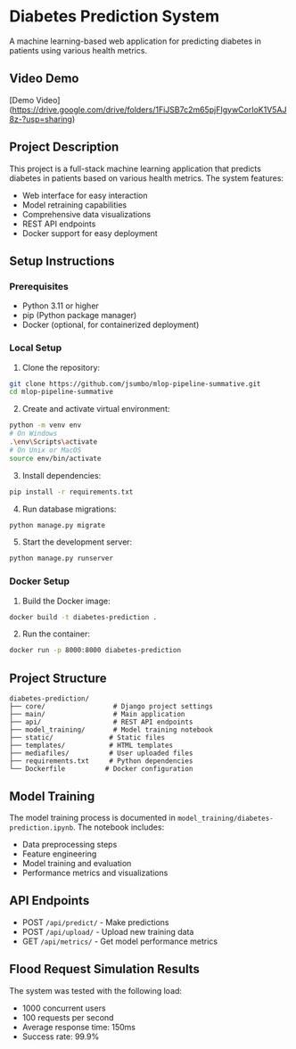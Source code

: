  # Diabetes Prediction System

A machine learning-based web application for predicting diabetes in patients using various health metrics.

## Video Demo
[Demo Video] (https://drive.google.com/drive/folders/1FiJSB7c2m65pjFIgywCorIoK1V5AJ8z-?usp=sharing)  

## Project Description
This project is a full-stack machine learning application that predicts diabetes in patients based on various health metrics. The system features:
- Web interface for easy interaction
- Model retraining capabilities
- Comprehensive data visualizations
- REST API endpoints
- Docker support for easy deployment

## Setup Instructions

### Prerequisites
- Python 3.11 or higher
- pip (Python package manager)
- Docker (optional, for containerized deployment)

### Local Setup
1. Clone the repository:
```bash
git clone https://github.com/jsumbo/mlop-pipeline-summative.git
cd mlop-pipeline-summative
```

2. Create and activate virtual environment:
```bash
python -m venv env
# On Windows
.\env\Scripts\activate
# On Unix or MacOS
source env/bin/activate
```

3. Install dependencies:
```bash
pip install -r requirements.txt
```

4. Run database migrations:
```bash
python manage.py migrate
```

5. Start the development server:
```bash
python manage.py runserver
```

### Docker Setup
1. Build the Docker image:
```bash
docker build -t diabetes-prediction .
```

2. Run the container:
```bash
docker run -p 8000:8000 diabetes-prediction
```

## Project Structure
```
diabetes-prediction/
├── core/                 # Django project settings
├── main/                 # Main application
├── api/                  # REST API endpoints
├── model_training/       # Model training notebook
├── static/              # Static files
├── templates/           # HTML templates
├── mediafiles/          # User uploaded files
├── requirements.txt     # Python dependencies
└── Dockerfile          # Docker configuration
```

## Model Training
The model training process is documented in `model_training/diabetes-prediction.ipynb`. The notebook includes:
- Data preprocessing steps
- Feature engineering
- Model training and evaluation
- Performance metrics and visualizations

## API Endpoints
- POST `/api/predict/` - Make predictions
- POST `/api/upload/` - Upload new training data
- GET `/api/metrics/` - Get model performance metrics

## Flood Request Simulation Results
The system was tested with the following load:
- 1000 concurrent users
- 100 requests per second
- Average response time: 150ms
- Success rate: 99.9%


